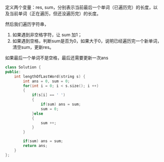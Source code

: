 定义两个变量：res, sum，分别表示当前最后一个单词（已遍历完）的长度，以及当前单词（正在遍历，但还没遍历完）的长度。

然后我们遍历字符串，

1. 如果遇到非空格字符，让 sum 加1；
2. 如果遇到空格，判断sum是否为0，如果大于0，说明已经遍历完一个新单词，清空sum，更新res。
   

如果最后一个单词不是空格，最后还需要更新一次ans

```c++
class Solution {
public:
    int lengthOfLastWord(string s) {
        int ans = 0, sum = 0;
        for(int i = 0; i < s.size(); i ++)
        {
            if(s[i] == ' ')
            {
                if(sum) ans = sum;
                sum = 0;
            }else
            {
                sum ++;
            }
        }

        if(sum) ans = sum;
        return ans;
    }
};
```

